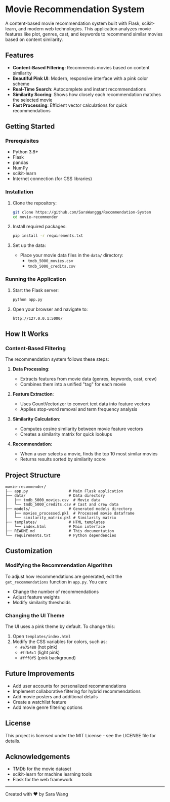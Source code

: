 # Movie Recommendation System

A content-based movie recommendation system built with Flask, scikit-learn, and modern web technologies. This application analyzes movie features like plot, genres, cast, and keywords to recommend similar movies based on content similarity.

## Features

- **Content-Based Filtering**: Recommends movies based on content similarity
- **Beautiful Pink UI**: Modern, responsive interface with a pink color scheme
- **Real-Time Search**: Autocomplete and instant recommendations
- **Similarity Scoring**: Shows how closely each recommendation matches the selected movie
- **Fast Processing**: Efficient vector calculations for quick recommendations

## Getting Started

### Prerequisites

- Python 3.8+
- Flask
- pandas
- NumPy
- scikit-learn
- Internet connection (for CSS libraries)

### Installation

1. Clone the repository:
   ```bash
   git clone https://github.com/SaraWanggg/Recommendation-System
   cd movie-recommender
   ```

2. Install required packages:
   ```bash
   pip install -r requirements.txt
   ```

3. Set up the data:
   - Place your movie data files in the `data/` directory:
     - `tmdb_5000_movies.csv`
     - `tmdb_5000_credits.csv`

### Running the Application

1. Start the Flask server:
   ```bash
   python app.py
   ```

2. Open your browser and navigate to:
   ```
   http://127.0.0.1:5000/
   ```

## How It Works

### Content-Based Filtering

The recommendation system follows these steps:

1. **Data Processing**:
   - Extracts features from movie data (genres, keywords, cast, crew)
   - Combines them into a unified "tag" for each movie

2. **Feature Extraction**:
   - Uses CountVectorizer to convert text data into feature vectors
   - Applies stop-word removal and term frequency analysis

3. **Similarity Calculation**:
   - Computes cosine similarity between movie feature vectors
   - Creates a similarity matrix for quick lookups

4. **Recommendation**:
   - When a user selects a movie, finds the top 10 most similar movies
   - Returns results sorted by similarity score

## Project Structure

```
movie-recommender/
├── app.py                  # Main Flask application
├── data/                   # Data directory
│   ├── tmdb_5000_movies.csv  # Movie data
│   └── tmdb_5000_credits.csv # Cast and crew data
├── models/                 # Generated models directory
│   ├── movies_processed.pkl  # Processed movie dataframe
│   └── similarity_matrix.pkl # Similarity matrix
├── templates/              # HTML templates
│   └── index.html          # Main interface
├── README.md               # This documentation
└── requirements.txt        # Python dependencies
```

## Customization

### Modifying the Recommendation Algorithm

To adjust how recommendations are generated, edit the `get_recommendations` function in `app.py`. You can:

- Change the number of recommendations
- Adjust feature weights
- Modify similarity thresholds

### Changing the UI Theme

The UI uses a pink theme by default. To change this:

1. Open `templates/index.html`
2. Modify the CSS variables for colors, such as:
   - `#e75480` (hot pink)
   - `#ffb6c1` (light pink)
   - `#fff0f5` (pink background)

## Future Improvements

- Add user accounts for personalized recommendations
- Implement collaborative filtering for hybrid recommendations
- Add movie posters and additional details
- Create a watchlist feature
- Add movie genre filtering options

## License

This project is licensed under the MIT License - see the LICENSE file for details.

## Acknowledgements

- TMDb for the movie dataset
- scikit-learn for machine learning tools
- Flask for the web framework

---

Created with ❤️ by Sara Wang
